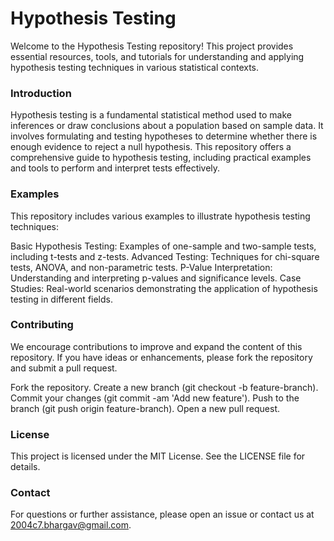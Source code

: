 # Hypothesis Testing
Welcome to the Hypothesis Testing repository! This project provides essential resources, tools, and tutorials for understanding and applying hypothesis testing techniques in various statistical contexts.

### Introduction
Hypothesis testing is a fundamental statistical method used to make inferences or draw conclusions about a population based on sample data. It involves formulating and testing hypotheses to determine whether there is enough evidence to reject a null hypothesis. This repository offers a comprehensive guide to hypothesis testing, including practical examples and tools to perform and interpret tests effectively.

### Examples
This repository includes various examples to illustrate hypothesis testing techniques:

Basic Hypothesis Testing: Examples of one-sample and two-sample tests, including t-tests and z-tests.
Advanced Testing: Techniques for chi-square tests, ANOVA, and non-parametric tests.
P-Value Interpretation: Understanding and interpreting p-values and significance levels.
Case Studies: Real-world scenarios demonstrating the application of hypothesis testing in different fields.

### Contributing
We encourage contributions to improve and expand the content of this repository. If you have ideas or enhancements, please fork the repository and submit a pull request.

Fork the repository.
Create a new branch (git checkout -b feature-branch).
Commit your changes (git commit -am 'Add new feature').
Push to the branch (git push origin feature-branch).
Open a new pull request.

### License
This project is licensed under the MIT License. See the LICENSE file for details.

### Contact
For questions or further assistance, please open an issue or contact us at 2004c7.bhargav@gmail.com.
